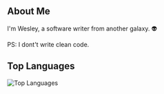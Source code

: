 ## About Me
I'm Wesley, a software writer from another galaxy. 👽

PS: I dont't write clean code.

## Top Languages
![Top Languages](https://github-readme-stats.vercel.app/api/top-langs/?username=fco-wesley-almeida&layout=compact&theme=radical)

